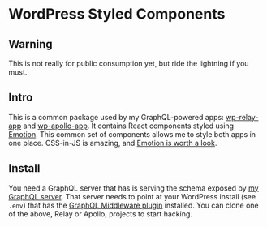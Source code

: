 # WordPress Styled Components

## Warning

This is not really for public consumption yet, but ride the lightning if you must.

## Intro

This is a common package used by my GraphQL-powered apps: [wp-relay-app](https://github.com/staylor/wp-relay-app) and [wp-apollo-app](https://github.com/staylor/wp-apollo-app). It contains React components styled using [Emotion](https://github.com/tkh44/emotion). This common set of components allows me to style both apps in one place. CSS-in-JS is amazing, and [Emotion is worth a look](https://medium.com/@tkh44/emotion-ad1c45c6d28b).

## Install

You need a GraphQL server that has is serving the schema exposed by [my GraphQL server](https://github.com/staylor/wp-graphql).
That server needs to point at your WordPress install (see `.env`) that has the [GraphQL Middleware plugin](https://github.com/staylor/wp-graphql-middleware) installed.
You can clone one of the above, Relay or Apollo, projects to start hacking.
